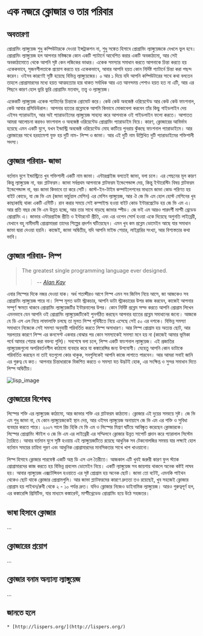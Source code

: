 # এক নজরে ক্লোজার ও তার পরিবার

## অবতারণা 
প্রোগ্রামিং ল্যাঙ্গুয়েজ শুধু কম্পিউটারকে দেওয়া ইন্সট্রাকশন না, শুধু সঙ্কেত হিসাবে প্রোগ্রামিং ল্যাঙ্গুয়েজকে দেখলে ভুল হবে। প্রোগ্রামিং ল্যাঙ্গুয়েজ হল আপনার মস্তিষ্ককে কোন একটি প্যাটার্নে আবেশিত করার একটি অবকাঠামো, আর সেই অবকাঠামোতে থেকে আপনি সৃষ্ট কেন লজিকের ভাণ্ডার। একেক সমস্যার সমাধান করতে আপনাকে চিন্তা করতে হয় একেকভাবে, সৃজনশীলতাকে প্রয়োগ করতে হয় একেকভাবে, আবার আপনি হয়ত কোন নির্দিষ্ট প্যাটার্নে চিন্তা করা পছন্দ করেন। ওইসব কারণেই সৃষ্টি হয়েছে বিভিন্ন ল্যাঙ্গুয়েজের। ০ আর ১ দিয়ে যদি আপনি কম্পিউটারের সাথে কথা বলতেন তাহলে প্রোগ্রামারদের মধ্যে হয়ত আত্মহত্যার হার থাকত সর্বাধিক আর এত আনন্দময় পেশাও হয়ত হত না এটি, আর এর পিছনে কারণ হোল ভুরি ভুরি প্রোগ্রামিং মতবাদ, তত্ত্ব ও ল্যাঙ্গুয়েজ।

একেকটি ল্যাঙ্গুয়েজ একেক প্যাটার্নের চিন্তাকে প্রোমোট করে। কেউ কেউ অবজেক্ট ওরিয়েন্টেড আর কেউ কেউ ফাংশনাল, কেউ আবার প্রসিডিউরাল। আপনার হাতের প্রব্লেমকে আপনি কিভাবে মোকাবেলা করবেন তাঁর কিছু গাইডলাইন দেয় এইসব প্যারাডাইম, আর অই প্যারাডাইমের ল্যাঙ্গুয়েজ সাহায্য করে আপনাকে ওই গাইডলাইন ফলো করতে। আপাতত আমরা আলোচনা করবও ফাংশনাল ও অবজেক্ট ওরিয়েন্টেড প্রোগ্রামিং প্যারাডাইম নিয়ে। কারণ, ক্লোজারের আবির্ভাব হয়েছে এমন একটি যুগে, যখন ইন্ডাস্ট্রি অবজেক্ট ওরিয়েন্টেড মোহ কাটিয়ে পুনরায় ঝুঁকছে ফাংশনাল প্যারাডাইমে।  আর ক্লোজারের সাথে হরহামেশা যুক্ত হয় দুটি নাম- লিস্প ও জাভা। আর এই দুটি নাম উল্লিখিত দুটি প্যারাডাইমের শক্তিশালী সদস্য। 

## ক্লোজার পরিবার- জাভা
বর্তমান যুগে ইন্ডাস্ট্রিতে খুব শক্তিশালী একটি নাম জাভা। এন্টারপ্রাইজ বলতেই জাভা, বলা চলে। এর পেছনের মূল কারণ কিন্তু ল্যাঙ্গুয়েজ না, বরং প্লাটফরম। জাভা সর্বপ্রথম আপনাকে প্লাটফরম ইন্ডেপেন্ডান্স দেয়, কিন্তু ইন্টারেস্টিং বিষয় প্লাটফরম ইন্ডেপেন্ডান্স না, বরং জাভা কিভাবে তা করে সেটি। জাস্ট-ইন-টাইম কম্পাইলেশনের মাধ্যমে জাভা কোড পরিণত হয় বাইট কোডে, যা জে ভি এম (জাভা ভার্চুয়াল মেশিন) এর মেশিন ল্যাঙ্গুয়েজ, আর ঐ জে ভি এম হোল হোস্ট মেশিনের খুব কাছাকাছি থাকা একটি এন্টিটি। রান করার সময়ে সেই কম্পাইল্ড হওয়া বাইট কোড ইন্টারপ্রেটেড হয় জে ভি এম এ। আর প্রতি বছর জে ভি এম উন্নত হচ্ছে, আর তার সাথে বাড়ছে জাভার স্পীড। জে ভই এম আরও পারদর্শী মাল্টী থ্রেডেড প্রোগ্রামিং এ। জাভার এন্টারপ্রাইজ প্রীতি ও ইন্টারনেট প্রীতি, এবং এর ওপেন সোর্স হওয়া একে দিয়েছে অগুনতি লাইব্রেরী, যেখানে বহু নামীদামী প্রোগ্রামাররা তাদের শিল্পের প্রদর্শন ঘটিয়েছেন। এমন খুব কম প্রব্লেম ডোমেইন আছে যার সমাধান জাভা দ্বারা দেওয়া হয়নি। কাজেই, জাভা অদ্বিতীয়, যদি আপনি মাইন্ড শেয়ার, লাইব্রারির সংখ্যা, আর বিশ্যস্ততার কথা ভাবি।

## ক্লোজার পরিবার- লিস্প

> The greatest single programming language ever designed.
>> -- <cite>[Alan Kay](http://en.wikipedia.org/wiki/Alan_Kay)</cite>

এবার লিস্পের দিকে নজর দেওয়া যাক। অর্ধ শতাব্দীরও আগে লিস্প এমন সব জিনিস নিয়ে আসে, জা আজকেও সব প্রোগ্রামিং ল্যাঙ্গুয়েজ পারে না। লিস্প মূলত ডাটা স্ট্রাকচার, আপনি ডাটা স্ট্রাকচারের উপর কাজ করবেন, কাজেই আপনার  সম্পূর্ণ ক্ষমতা থাকবে প্রোগ্রামিং ল্যাঙ্গুয়েজটির ইন্টারনালের উপর। কোন নির্দিষ্ট প্রব্লেম সল্ভ করতে আপনি প্রোগ্রাম লিখেন এমনভাবে যেন আপনি ওই প্রোগ্রামিং ল্যাঙ্গুয়েজটিকেই পুনর্গঠিত করছেন আপনার হাতের প্রব্লেম সমাধানের জন্যে।  আজকে যে ডি এস এল নিয়ে লাফালাফি চলছে তা মূলত লিস্প পৃথিবীতে নিয়ে এসেছে সেই ৫০ এর দশকে। বিভিন্ন সমস্যা সমাধানে নিজেকে সেই সমস্যা অনুযায়ী পরিবর্তিত করতে লিস্প অসাধারণ। আর লিস্প প্রোগ্রাম হয় অত্যন্ত ছোট, আর সরলতার কারণে লিস্প এর কনসেপ্ট একবার বোঝার পর কোন সমস্যাকেই সমস্যা মনে হয় না (কাজেই আমার ভূমিকা পর্বে আমার শেয়ার করা বক্তব্য গুলি)। সবশেষে বলা চলে, লিস্প একটি ফাংশনাল ল্যাঙ্গুয়েজ। এই প্রজাতির ল্যাঙ্গুয়েজগুলো অপরিবর্তনশীল কাঠামো ব্যবহার করে যা কঙ্কারেন্সির জন্য উপযোগী। যেহেতু আপনি কোন ডাটাকে পরিবর্তিত করছেন না তাই যতগুলো কোর থাকুক, সবগুলিকেই আপনি কাজে লাগাতে পারবেন। আর আমরা সবাই জানি এর গুরুত্ব যে কত। আপনার চিন্তাধারাকে বিকশিত করতে ও সমস্যা যত উদ্ভটই হোক, এর সংক্ষিপ্ত ও সুন্দর সমাধান দিতে লিস্প অদ্বিতীয়। 

![lisp_image](http://imgs.xkcd.com/comics/lisp_cycles.png)

## ক্লোজারের বিশেষত্ব 
লিস্পের শক্তি এর ল্যাঙ্গুয়েজ কাঠামো, আর জাভার শক্তি এর প্লাটফরম কাঠামো। ক্লোজার এই দুয়ের সমন্বয়ে সৃষ্ট। জে ভি এম শুধু জাভা না, যে কোন ল্যাঙ্গুয়েজকেই স্থান দেয়, আর ওইসব ল্যাঙ্গুয়েজ অনায়াসে জে ভি এম এর শক্তি ও সুবিধা ব্যবহার করতে পারে। ২০০৭ সালে রিচ হিকি যে ভি এম ও লিস্পের মিশ্রণ ঘটিয়ে আবিষ্কৃত করেছেন ক্লোজারকে।  লিস্পের প্রোগ্রামিং স্টাইল ও জে ভি এম এর লাইব্রেরী এর সম্মিলনে ক্লোজার উন্নত সাপোর্ট প্রদান করে প্যারালাল সিস্টেম তৈরিতে। আবার বর্তমান যুগে সৃষ্টি হওয়ায় এই ল্যাঙ্গুয়েজটিতে রয়েছে আধুনিক সব টেকনোলজির সমন্বয় যার লক্ষ্যই হোল বর্তমান সময়ের চাহিদা পূরণ এবং আধুনিক প্রোগ্রামারদের মানসিকতার সাথে খাপ খাওয়ানো। 

লিস্প হিসাবে ক্লোজার পারফেক্ট একটি অস্ত্র ডি এস এল তৈরীতে। আজকাল এটি খুবই জরুরী কারণ ফুল স্ট্যাক প্রোগ্রামারদের কাজ করতে হয় বিভিন্ন প্রবলেম ডোমেইন নিয়ে। একটি ল্যাঙ্গুয়েজ সব জায়গায় থাকলে অনেক কষ্টই লাঘব হয়। আবার ল্যাঙ্গুয়েজ এক্সটেন্সিবল হওয়াতে এর সৃষ্ট প্রোগ্রাম হয় অনেক ছোট। জাভা তো বটেই, এমনকি পাইথন থেকেও ছোট থাকে ক্লোজার প্রোগ্রামগুলি। আর জাভা প্ল্যাটফরমের কারণে দ্রুততা তও রয়েছেই, খুব সহজেই ক্লোজার প্রোগ্রাম হয় পাইথন/রুবী থেকে ২ - ১০ পর্যন্ত দ্রুত। যদিও ক্লোজার নিজেও ডাইনামিক ল্যাঙ্গুয়েজ। আরও গুরুত্বপূর্ণ হল, এর কঙ্কারেন্সি প্রিমিটিভ, যার মাধ্যমে কঙ্কারেন্ট, মাল্টীথ্রেডেড প্রোগ্রামিং হয়ে উঠে সহজতর। 

## ভাষা হিসাবে ক্লোজার
...

## ক্লোজারের প্রয়োগ
...

## ক্লোজার বনাম অন্যান্য ল্যাঙ্গুয়েজ
...

## জানতে হলে 
    * [http://lispers.org/](http://lispers.org/)

